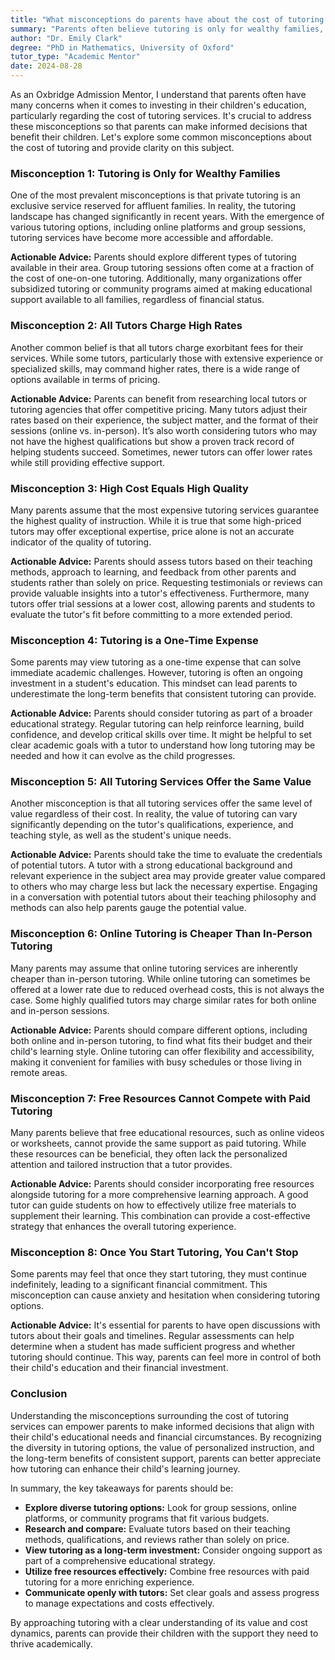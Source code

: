 ```yaml
---
title: "What misconceptions do parents have about the cost of tutoring services?"
summary: "Parents often believe tutoring is only for wealthy families, but many affordable options exist that can benefit all students' education."
author: "Dr. Emily Clark"
degree: "PhD in Mathematics, University of Oxford"
tutor_type: "Academic Mentor"
date: 2024-08-28
---
```


As an Oxbridge Admission Mentor, I understand that parents often have many concerns when it comes to investing in their children's education, particularly regarding the cost of tutoring services. It's crucial to address these misconceptions so that parents can make informed decisions that benefit their children. Let's explore some common misconceptions about the cost of tutoring and provide clarity on this subject.

### Misconception 1: Tutoring is Only for Wealthy Families

One of the most prevalent misconceptions is that private tutoring is an exclusive service reserved for affluent families. In reality, the tutoring landscape has changed significantly in recent years. With the emergence of various tutoring options, including online platforms and group sessions, tutoring services have become more accessible and affordable.

**Actionable Advice:** Parents should explore different types of tutoring available in their area. Group tutoring sessions often come at a fraction of the cost of one-on-one tutoring. Additionally, many organizations offer subsidized tutoring or community programs aimed at making educational support available to all families, regardless of financial status.

### Misconception 2: All Tutors Charge High Rates

Another common belief is that all tutors charge exorbitant fees for their services. While some tutors, particularly those with extensive experience or specialized skills, may command higher rates, there is a wide range of options available in terms of pricing. 

**Actionable Advice:** Parents can benefit from researching local tutors or tutoring agencies that offer competitive pricing. Many tutors adjust their rates based on their experience, the subject matter, and the format of their sessions (online vs. in-person). It’s also worth considering tutors who may not have the highest qualifications but show a proven track record of helping students succeed. Sometimes, newer tutors can offer lower rates while still providing effective support.

### Misconception 3: High Cost Equals High Quality

Many parents assume that the most expensive tutoring services guarantee the highest quality of instruction. While it is true that some high-priced tutors may offer exceptional expertise, price alone is not an accurate indicator of the quality of tutoring. 

**Actionable Advice:** Parents should assess tutors based on their teaching methods, approach to learning, and feedback from other parents and students rather than solely on price. Requesting testimonials or reviews can provide valuable insights into a tutor's effectiveness. Furthermore, many tutors offer trial sessions at a lower cost, allowing parents and students to evaluate the tutor's fit before committing to a more extended period.

### Misconception 4: Tutoring is a One-Time Expense

Some parents may view tutoring as a one-time expense that can solve immediate academic challenges. However, tutoring is often an ongoing investment in a student's education. This mindset can lead parents to underestimate the long-term benefits that consistent tutoring can provide.

**Actionable Advice:** Parents should consider tutoring as part of a broader educational strategy. Regular tutoring can help reinforce learning, build confidence, and develop critical skills over time. It might be helpful to set clear academic goals with a tutor to understand how long tutoring may be needed and how it can evolve as the child progresses.

### Misconception 5: All Tutoring Services Offer the Same Value

Another misconception is that all tutoring services offer the same level of value regardless of their cost. In reality, the value of tutoring can vary significantly depending on the tutor's qualifications, experience, and teaching style, as well as the student's unique needs.

**Actionable Advice:** Parents should take the time to evaluate the credentials of potential tutors. A tutor with a strong educational background and relevant experience in the subject area may provide greater value compared to others who may charge less but lack the necessary expertise. Engaging in a conversation with potential tutors about their teaching philosophy and methods can also help parents gauge the potential value.

### Misconception 6: Online Tutoring is Cheaper Than In-Person Tutoring

Many parents may assume that online tutoring services are inherently cheaper than in-person tutoring. While online tutoring can sometimes be offered at a lower rate due to reduced overhead costs, this is not always the case. Some highly qualified tutors may charge similar rates for both online and in-person sessions.

**Actionable Advice:** Parents should compare different options, including both online and in-person tutoring, to find what fits their budget and their child's learning style. Online tutoring can offer flexibility and accessibility, making it convenient for families with busy schedules or those living in remote areas.

### Misconception 7: Free Resources Cannot Compete with Paid Tutoring

Many parents believe that free educational resources, such as online videos or worksheets, cannot provide the same support as paid tutoring. While these resources can be beneficial, they often lack the personalized attention and tailored instruction that a tutor provides.

**Actionable Advice:** Parents should consider incorporating free resources alongside tutoring for a more comprehensive learning approach. A good tutor can guide students on how to effectively utilize free materials to supplement their learning. This combination can provide a cost-effective strategy that enhances the overall tutoring experience.

### Misconception 8: Once You Start Tutoring, You Can't Stop

Some parents may feel that once they start tutoring, they must continue indefinitely, leading to a significant financial commitment. This misconception can cause anxiety and hesitation when considering tutoring options.

**Actionable Advice:** It's essential for parents to have open discussions with tutors about their goals and timelines. Regular assessments can help determine when a student has made sufficient progress and whether tutoring should continue. This way, parents can feel more in control of both their child's education and their financial investment.

### Conclusion

Understanding the misconceptions surrounding the cost of tutoring services can empower parents to make informed decisions that align with their child's educational needs and financial circumstances. By recognizing the diversity in tutoring options, the value of personalized instruction, and the long-term benefits of consistent support, parents can better appreciate how tutoring can enhance their child's learning journey.

In summary, the key takeaways for parents should be:

- **Explore diverse tutoring options:** Look for group sessions, online platforms, or community programs that fit various budgets.
- **Research and compare:** Evaluate tutors based on their teaching methods, qualifications, and reviews rather than solely on price.
- **View tutoring as a long-term investment:** Consider ongoing support as part of a comprehensive educational strategy.
- **Utilize free resources effectively:** Combine free resources with paid tutoring for a more enriching experience.
- **Communicate openly with tutors:** Set clear goals and assess progress to manage expectations and costs effectively.

By approaching tutoring with a clear understanding of its value and cost dynamics, parents can provide their children with the support they need to thrive academically.
    